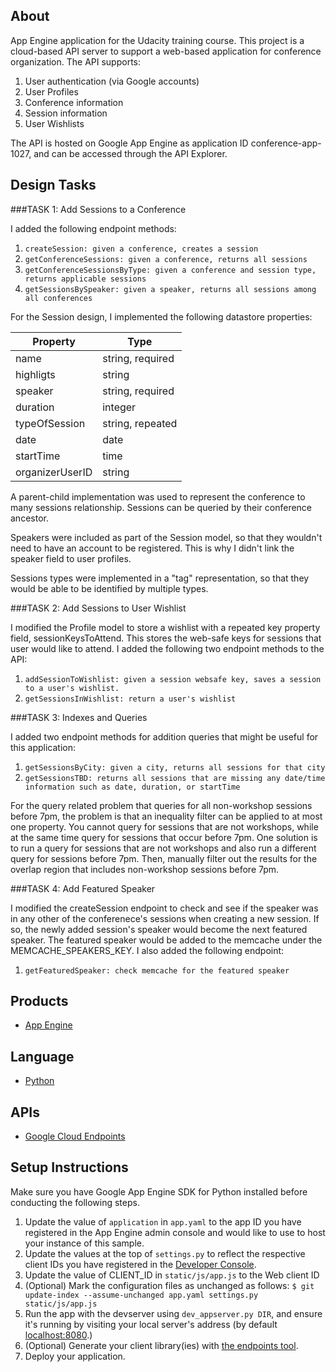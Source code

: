 ## About

App Engine application for the Udacity training course. This project is a cloud-based API server to support a web-based application for conference organization. The API supports:
1. User authentication (via Google accounts)
2. User Profiles
3. Conference information
4. Session information
5. User Wishlists

The API is hosted on Google App Engine as application ID conference-app-1027, and can be accessed through the API Explorer.

## Design Tasks

###TASK 1: Add Sessions to a Conference

I added the following endpoint methods:

1. `createSession: given a conference, creates a session`
2. `getConferenceSessions: given a conference, returns all sessions`
3. `getConferenceSessionsByType: given a conference and session type, returns applicable sessions`
4. `getSessionsBySpeaker: given a speaker, returns all sessions among all conferences`

For the Session design, I implemented the following datastore properties:

|Property  		| Type 				|
|---------------|-------------------|
|name 	  		| string, required	|
|highligts	 	| string			|
|speaker 	 	| string, required	|
|duration 	 	| integer			|
|typeOfSession	| string, repeated	|
|date 			| date 				|
|startTime 		| time 				|
|organizerUserID| string 			|

A parent-child implementation was used to represent the conference to many sessions relationship. Sessions can be queried by their conference ancestor. 

Speakers were included as part of the Session model, so that they wouldn't need to have an account to be registered. This is why I didn't link the speaker field to user profiles.

Sessions types were implemented in a "tag" representation, so that they would be able to be identified by multiple types.

###TASK 2: Add Sessions to User Wishlist

I modified the Profile model to store a wishlist with a repeated key property field, sessionKeysToAttend. This stores the web-safe keys for sessions that user would like to attend. I added the following two endpoint methods to the API:

1. `addSessionToWishlist: given a session websafe key, saves a session to a user's wishlist.`
2. `getSessionsInWishlist: return a user's wishlist`

###TASK 3: Indexes and Queries

I added two endpoint methods for addition queries that might be useful for this application:

1. `getSessionsByCity: given a city, returns all sessions for that city`
2. `getSessionsTBD: returns all sessions that are missing any date/time information such as date, duration, or startTime`

For the query related problem that queries for all non-workshop sessions before 7pm, the problem is that an inequality filter can be applied to at most one property. You cannot query for sessions that are not workshops, while at the same time query for sessions that occur before 7pm. One solution is to run a query for sessions that are not workshops and also run a different query for sessions before 7pm. Then, manually filter out the results for the overlap region that includes non-workshop sessions before 7pm.


###TASK 4: Add Featured Speaker

I modified the createSession endpoint to check and see if the speaker was in any other of the conferenece's sessions when creating a new session. If so, the newly added session's speaker would become the next featured speaker. The featured speaker would be added to the memcache under the MEMCACHE_SPEAKERS_KEY. I also added the following endpoint:

1. `getFeaturedSpeaker: check memcache for the featured speaker`

## Products
- [App Engine][1]

## Language
- [Python][2]

## APIs
- [Google Cloud Endpoints][3]

## Setup Instructions

Make sure you have Google App Engine SDK for Python installed before conducting the following steps.

1. Update the value of `application` in `app.yaml` to the app ID you
   have registered in the App Engine admin console and would like to use to host
   your instance of this sample.
2. Update the values at the top of `settings.py` to
   reflect the respective client IDs you have registered in the
   [Developer Console][4].
3. Update the value of CLIENT_ID in `static/js/app.js` to the Web client ID
4. (Optional) Mark the configuration files as unchanged as follows:
   `$ git update-index --assume-unchanged app.yaml settings.py static/js/app.js`
5. Run the app with the devserver using `dev_appserver.py DIR`, and ensure it's running by visiting your local server's address (by default [localhost:8080][5].)
6. (Optional) Generate your client library(ies) with [the endpoints tool][6].
7. Deploy your application.


[1]: https://developers.google.com/appengine
[2]: http://python.org
[3]: https://developers.google.com/appengine/docs/python/endpoints/
[4]: https://console.developers.google.com/
[5]: https://localhost:8080/
[6]: https://developers.google.com/appengine/docs/python/endpoints/endpoints_tool
